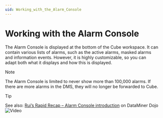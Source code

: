 ```yaml
---
uid: Working_with_the_Alarm_Console
---
```


# Working with the Alarm Console

The Alarm Console is displayed at the bottom of the Cube workspace. It can contain various lists of alarms, such as the active alarms, masked alarms and information events. However, it is highly customizable, so you can adapt both what it displays and how this is displayed.

> [!NOTE]
> The Alarm Console is limited to never show more than 100,000 alarms. If there are more alarms in the DMS, they will no longer be forwarded to Cube.

> [!TIP]
> See also: [Rui’s Rapid Recap – Alarm Console introduction](https://community.dataminer.services/video/ruis-rapid-recap-alarm-console-introduction/) on DataMiner Dojo ![Video](~/user-guide/images/video_Duo.png)
